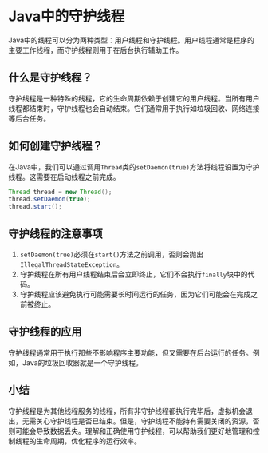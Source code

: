 # Java中的守护线程

Java中的线程可以分为两种类型：用户线程和守护线程。用户线程通常是程序的主要工作线程，而守护线程则用于在后台执行辅助工作。

## 什么是守护线程？

守护线程是一种特殊的线程，它的生命周期依赖于创建它的用户线程。当所有用户线程都结束时，守护线程也会自动结束。它们通常用于执行如垃圾回收、网络连接等后台任务。

## 如何创建守护线程？

在Java中，我们可以通过调用`Thread`类的`setDaemon(true)`方法将线程设置为守护线程。这需要在启动线程之前完成。

```java
Thread thread = new Thread();
thread.setDaemon(true);
thread.start();
```

## 守护线程的注意事项

1. `setDaemon(true)`必须在`start()`方法之前调用，否则会抛出`IllegalThreadStateException`。
2. 守护线程在所有用户线程结束后会立即终止，它们不会执行`finally`块中的代码。
3. 守护线程应该避免执行可能需要长时间运行的任务，因为它们可能会在完成之前被终止。

## 守护线程的应用

守护线程通常用于执行那些不影响程序主要功能，但又需要在后台运行的任务。例如，Java的垃圾回收器就是一个守护线程。

## 小结

守护线程是为其他线程服务的线程，所有非守护线程都执行完毕后，虚拟机会退出，无需关心守护线程是否已结束。但是，守护线程不能持有需要关闭的资源，否则可能会导致数据丢失。理解和正确使用守护线程，可以帮助我们更好地管理和控制线程的生命周期，优化程序的运行效率。